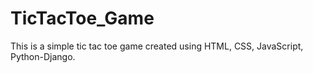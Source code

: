 # TicTacToe_Game
This is a simple tic tac toe game created using HTML, CSS, JavaScript, Python-Django.
